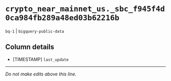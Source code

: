 # `crypto_near_mainnet_us._sbc_f945f4d0ca984fb289a48ed03b62216b`
`bq-1` | `bigquery-public-data`

## Column details
* [TIMESTAMP] `last_update`

-------------------------------------------------------------------------------
*Do not make edits above this line.*
